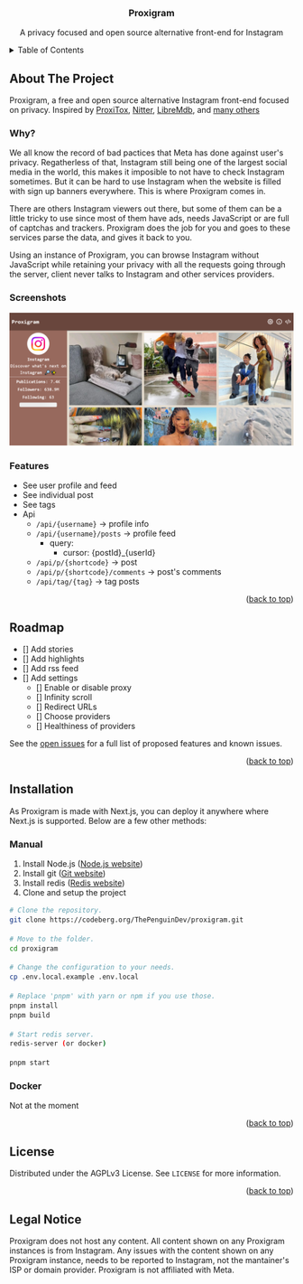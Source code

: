 <a name="readme-top"></a>

<br />
<div align="center">
  <h3 align="center">Proxigram</h3>

  <p align="center">
    A privacy focused and open source alternative front-end for Instagram
    <br/>
  </p>
</div>

<!-- TABLE OF CONTENTS -->
<details>
  <summary>Table of Contents</summary>
  <ol>
    <li>
      <a href="#about-the-project">About The Project</a>
      <ul>
       <li><a href="#why">Why?</a></li>
      <li><a href="#screenshots">Screenshots</a></li>
       <li><a href="#features">Features</a></li>
      </ul>
    </li>
    <li><a href="#roadmap">Roadmap</a></li>
    <li><a href="#installation">Installation</a></li>
    <li><a href="#license">License</a></li>
    <li><a href="#legal-notice">Legal notice</a></li>
  </ol>
</details>

<!-- ABOUT THE PROJECT -->

## About The Project

Proxigram, a free and open source alternative Instagram front-end focused on privacy.
Inspired by [ProxiTox](https://github.com/pablouser1/ProxiTok), [Nitter](https://github.com/zedeus/nitter/), [LibreMdb](https://github.com/zyachel/libremdb), and [many others](https://github.com/digitalblossom/alternative-frontends)


### Why?

We all know the record of bad pactices that Meta has done against user's privacy. Regatherless of that, Instagram still being one of the largest social media in the world, this makes it imposible to not have to check Instagram sometimes. But it can be hard to use Instagram when the website is filled with sign up banners everywhere. This is where Proxigram comes in.

There are others Instagram viewers out there, but some of them can be a little tricky to use since most of them have ads, needs JavaScript or are full of captchas and trackers. Proxigram does the job for you and goes to these services  parse the data, and gives it back to you.

Using an instance of Proxigram, you can browse Instagram without JavaScript while retaining your privacy with all the requests going through the server, client never talks to Instagram and other services providers.

### Screenshots

![instagram profile in proxigram](/public/screenshot.png)

### Features

- See user profile and feed
- See individual post
- See tags
- Api
  - ```/api/{username}``` -> profile info
  - ```/api/{username}/posts``` -> profile feed
    - query:
      - cursor: {postId}_{userId}
  - ```/api/p/{shortcode}``` -> post
  - ```/api/p/{shortcode}/comments``` -> post's comments
  - ```/api/tag/{tag}``` -> tag posts

<p align="right">(<a href="#readme-top">back to top</a>)</p>

<!-- ROADMAP -->

## Roadmap

- [] Add stories
- [] Add highlights
- [] Add rss feed
- [] Add settings
  - [] Enable or disable proxy
  - [] Infinity scroll
  - [] Redirect URLs
  - [] Choose providers
  - [] Healthiness of providers

See the [open issues](https://codeberg.org/ThePenguinDev/Proxigram/issues) for a full list of proposed features and known issues.

<p align="right">(<a href="#readme-top">back to top</a>)</p>

<!-- Installation -->

## Installation
As Proxigram is made with Next.js, you can deploy it anywhere where Next.js is supported. Below are a few other methods:

### Manual
1. Install Node.js ([Node.js website](https://nodejs.org))
2. Install git ([Git website](https://git-scm.com))
3. Install redis ([Redis website](https://redis.io))
4. Clone and setup the project
```bash
# Clone the repository.
git clone https://codeberg.org/ThePenguinDev/proxigram.git

# Move to the folder.
cd proxigram

# Change the configuration to your needs.
cp .env.local.example .env.local

# Replace 'pnpm' with yarn or npm if you use those.
pnpm install
pnpm build

# Start redis server.
redis-server (or docker)

pnpm start
```

### Docker

Not at the moment

<!-- LICENSE -->

<p align="right">(<a href="#readme-top">back to top</a>)</p>


## License

Distributed under the AGPLv3 License. See `LICENSE` for more information.

<p align="right">(<a href="#readme-top">back to top</a>)</p>

## Legal Notice

Proxigram does not host any content. All content shown on any Proxigram instances is from Instagram. Any issues with the content shown on any Proxigram instance, needs to be reported to Instagram, not the mantainer's ISP or domain provider. Proxigram is not affiliated with Meta.
